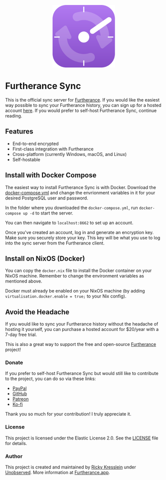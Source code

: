 <p align="center">
  <img src="static/furtherance.svg" width="200">
</p>

# Furtherance Sync

This is the official sync server for [Furtherance](github.com/unobserved-io/Furtherance). If you would like the easiest way possible to sync your Furtherance history, you can sign up for a hosted account [here](https://furtherance.app/sync).
If you would prefer to self-host Furtherance Sync, continue reading.

## Features

* End-to-end encrypted
* First-class integration with Furtherance
* Cross-platform (currently Windows, macOS, and Linux)
* Self-hostable

## Install with Docker Compose

The easiest way to install Furtherance Sync is with Docker. Download the [docker-compose.yml](https://github.com/unobserved-io/furtherance-sync/blob/main/docker-compose.yml) and change the envrionment variables in it for your desired PostgreSQL user and password.

In the folder where you downloaded the `docker-compose.yml`, run `docker-compose up -d` to start the server.

You can then navigate to `localhost:8662` to set up an account.

Once you've created an account, log in and generate an encryption key. Make sure you securely store your key. This key will be what you use to log into the sync server from the Furtherance client.

## Install on NixOS (Docker)

You can copy the `docker.nix` file to install the Docker container on your NixOS machine. Remember to change the environment variables as mentioned above.

Docker must already be enabled on your NixOS machine (by adding `virtualisation.docker.enable = true;` to your Nix config).

## Avoid the Headache

If you would like to sync your Furtherance history without the headache of hosting it yourself, you can purchase a hosted account for $20/year with a 7-day free trial.

This is also a great way to support the free and open-source [Furtherance](github.com/unobserved-io/Furtherance) project!

### Donate
If you prefer to self-host Furtherance Sync but would still like to contribute to the project, you can do so via these links:
* [PayPal](https://www.paypal.com/donate/?hosted_button_id=TLYY8YZ424VRL)
* [GitHub](https://github.com/sponsors/rickykresslein)
* [Patreon](https://www.patreon.com/unobserved)
* [Ko-fi](https://ko-fi.com/unobserved)

Thank you so much for your contribution! I truly appreciate it.

### License
This project is licensed under the Elastic License 2.0. See the [LICENSE](LICENSE) file for details.

### Author
This project is created and maintained by [Ricky Kresslein](https://kressle.in) under [Unobserved](https://unobserved.io). More information at [Furtherance.app](https://furtherance.app/sync).
